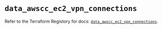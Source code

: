 # `data_awscc_ec2_vpn_connections`

Refer to the Terraform Registory for docs: [`data_awscc_ec2_vpn_connections`](https://registry.terraform.io/providers/hashicorp/awscc/0.70.0/docs/data-sources/ec2_vpn_connections).
